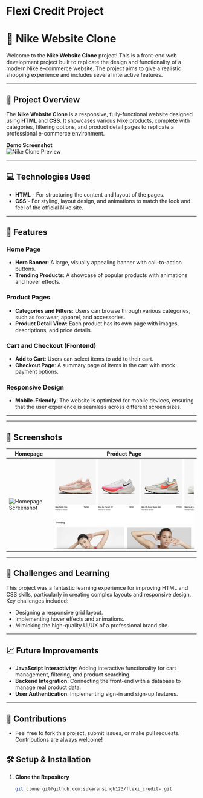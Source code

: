 # Flexi Credit Project
# 🏀 Nike Website Clone

Welcome to the **Nike Website Clone** project! This is a front-end web development project built to replicate the design and functionality of a modern Nike e-commerce website. The project aims to give a realistic shopping experience and includes several interactive features.

---

## 🚀 Project Overview

The **Nike Website Clone** is a responsive, fully-functional website designed using **HTML** and **CSS**. It showcases various Nike products, complete with categories, filtering options, and product detail pages to replicate a professional e-commerce environment.

**Demo Screenshot**  
![Nike Clone Preview](md_images/mens_home.png)

---

## 💻 Technologies Used

- **HTML** - For structuring the content and layout of the pages.
- **CSS** - For styling, layout design, and animations to match the look and feel of the official Nike site.

---

## 🌟 Features

### Home Page
- **Hero Banner**: A large, visually appealing banner with call-to-action buttons.
- **Trending Products**: A showcase of popular products with animations and hover effects.

### Product Pages
- **Categories and Filters**: Users can browse through various categories, such as footwear, apparel, and accessories.
- **Product Detail View**: Each product has its own page with images, descriptions, and price details.

### Cart and Checkout (Frontend)
- **Add to Cart**: Users can select items to add to their cart.
- **Checkout Page**: A summary page of items in the cart with mock payment options.

### Responsive Design
- **Mobile-Friendly**: The website is optimized for mobile devices, ensuring that the user experience is seamless across different screen sizes.

---


---

## 📸 Screenshots

| Homepage                                | Product Page                           |
|-----------------------------------------|----------------------------------------|
| ![Homepage Screenshot](md_images/kids.png) | ![Product Page Screenshot](md_images/womens_home.png) |


---

## 🤔 Challenges and Learning

This project was a fantastic learning experience for improving HTML and CSS skills, particularly in creating complex layouts and responsive design. Key challenges included:
- Designing a responsive grid layout.
- Implementing hover effects and animations.
- Mimicking the high-quality UI/UX of a professional brand site.

---

## 📈 Future Improvements

- **JavaScript Interactivity**: Adding interactive functionality for cart management, filtering, and product searching.
- **Backend Integration**: Connecting the front-end with a database to manage real product data.
- **User Authentication**: Implementing sign-in and sign-up features.

---

## 🤝 Contributions
 - Feel free to fork this project, submit issues, or make pull requests. Contributions are always welcome!




## 🛠 Setup & Installation

1. **Clone the Repository**
   ```bash
   git clone git@github.com:sukaransingh123/flexi_credit-.git


